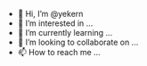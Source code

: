 - 👋 Hi, I’m @yekern
- 👀 I’m interested in ...
- 🌱 I’m currently learning ...
- 💞️ I’m looking to collaborate on ...
- 📫 How to reach me ...

<!---
yekern/yekern is a ✨ special ✨ repository because its `README.md` (this file) appears on your GitHub profile.
You can click the Preview link to take a look at your changes.
--->
